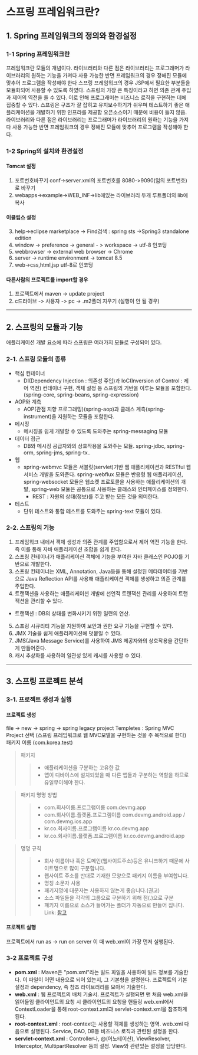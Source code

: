 스프링 프레임워크란?
======================
## 1. Spring 프레임워크의 정의와 환경설정
### 1-1 Spring 프레임워크란
프레임워크란 모듈의 개념이다. 라이브러리와 다른 점은 라이브러리는 프로그래머가 라이브러리의 원하는 기능을 가져다 사용 가능한 반면 프레임워크의 경우 정해진 모듈에 맞추어 프로그램을 작성해야 한다
스프링 프레임워크의 경우 JSP에서 필요한 부분들을 모듈화되어 사용할 수 있도록 하였다. 스프링의 가장 큰 특징이라고 하면 의존 관계 주입과 제어의 역전을 들 수 있다.
이로 인해 프로그래머는 비즈니스 로직을 구현하는 데에 집중할 수 있다.
스프링은 구조가 잘 잡히고 유지보수하기가 쉬우며 테스트하기 좋은 애플리케이션을 개발하기 위한 인프라를 제공함
오픈소스이기 때문에 비용이 들지 않음. 라이브러리와 다른 점은 라이브러리는 프로그래머가 라이브러리의 원하는 기능을 가져다 사용 가능한 반면 프레임워크의 경우 정해진 모듈에 맞추어 프로그램을 작성해야 한다.

### 1-2 Spring의 설치와 환경설정
#### Tomcat 설정
1. 포트번호바꾸기
conf->server.xml의 포트번호를 8080->9090(임의 포트번호)로 바꾸기
    <Connector port="9090" protocol="HTTP/1.1"
               connectionTimeout="20000"
               redirectPort="8443" />
2. webapps->example->WEB_INF->lib에있는 라이브러리 두개 루트폴더의 lib에 복사

#### 이클립스 설정
3. help->eclipse marketplace -> Find검색 : spring sts ->Spring3 standalone edition
4. window -> preference -> general - > workspace -> utf-8 인코딩
5. webbrowser -> external web browser -> Chrome
6. server -> runtime environment -> tomcat 8.5
7. web->css,html,jsp utf-8로 인코딩

#### 다른사람의 프로젝트를 import할 경우
1. 프로젝트에서 maven -> update project
2. c드라이브 -> 사용자 -> pc -> .m2폴더 지우기 (실행이 안 될 경우)
<hr>

## 2. 스프링의 모듈과 기능
애플리케이션 개발 요소에 따라 스프링은 여러가지 모듈로 구성되어 있다.
### 2-1. 스프링 모듈의 종류
* 핵심 컨테이너   
  - DI(Dependency Injection : 의존성 주입)과 IoC(Inversion of Control : 제어 역전) 컨테이너 구현, 객체 설정 등 스프링의 기반을 이루는 모듈을 포함한다.
(spring-core, spring-beans, spring-expression)
* AOP와 계측    
  - AOP(관점 지향 프로그래밍)(spring-aop)과 클래스 계측(spring-instrument)을 지원하는 모듈을 포함한다.
* 메시징    
  - 메시징을 쉽게 개발할 수 있도록 도와주는 spring-messaging 모듈
* 데이터 접근    
  - DB와 메시징 공급자와의 상호작용을 도와주는 모듈. spring-jdbc, spring-orm, spring-jms, spring-tx..
* 웹    
  - spring-webmvc 모듈은 서블릿(servlet)기반 웹 애플리케이션과 RESTful 웹 서비스 개발을 도와준다. spring-webflux 모듈은 반응형 웹 애플리케이션, spring-websocket 모듈은 웹소켓 프로토콜을 사용하는 애플리케이션의 개발, spring-web 모듈은 공통으로 사용하는 클래스와 인터페이스를 정의한다.
    + REST : 자원의 상태(정보)를 주고 받는 모든 것을 의미한다.
* 테스트    
  - 단위 테스트와 통합 테스트를 도와주는 spring-text 모듈이 있다.
 
 ### 2-2. 스프링의 기능
 
 1. 프레임워크 내에서 객체 생성과 의존 관계를 주입함으로서 제어 역전 기능을 한다. 즉 이를 통해 자바 애플리케이션 조합을 쉽게 한다.
 2. 스프링 컨테이너가 애플리케이션 객체에 기능을 부여한 자바 클래스인 POJO를 기반으로 개발한다. 
 3. 스프링 컨테이너는 XML, Annotation, Java등을 통해 설정된 메타데이터를 기반으로 Java Reflection API를 사용해 애플리케이션 객체를 생성하고 의존 관계를 주입한다.
 4. 트랜잭션을 사용하는 애플리케이션 개발에 선언적 트랜잭션 관리를 사용하여 트랜잭션을 관리할 수 있다.
  - 트랜잭션 : DB의 상태를 변화시키기 위한 일련의 연산.
 5. 스프링 시큐리티 기능을 지원하여 보안과 권한 요구 기능을 구현할 수 있다.
 6. JMX 기술을 쉽게 애플리케이션에 덧붙일 수 있다.
 7. JMS(Java Message Service)를 사용하여 JMS 제공자와의 상호작용을 간단하게 만들어준다.
 8. 캐시 추상화를 사용하여 일관성 있게 캐시를 사용할 수 있다.
<hr>

## 3. 스프링 프로젝트 분석
### 3-1. 프로젝트 생성과 실행
#### 프로젝트 생성
file -> new -> spring -> spring legacy project
Templetes : Spring MVC Project 선택 (스프링 프레임워크로 웹 MVC모델을 구현하는 것을 주 목적으로 한다)
패키지 이름 (com.korea.test)

> 패키지
> > - 애플리케이션을 구분하는 고유한 값 
> > - 앱이 디바이스에 설치되었을 때 다른 앱들과 구분하는 역할을 하므로 유일무이해야 한다.    

> 패키지 명명 방법
> > - com.회사이름.프로그램이름 com.devmg.app
> > - com.회사이름.플랫폼.프로그램이름 com.devmg.android.app / com.devmg.ios.app 
> > - kr.co.회사이름.프로그램이름 kr.co.devmg.app 
> > - kr.co.회사이름.플랫폼.프로그램이름 kr.co.devmg.android.app    

> 명명 규칙
> > - 회사 이름이나 혹은 도메인(웹사이트주소)등은 유니크하기 때문에 사이트명으로 많이 구분합니다.
> > - 웹사이트 주소를 반대로 기재한 모양으로 패키지 이름을 부여합니다.
> > - 명칭 소문자 사용
> > - 패키지명에 대문자는 사용하지 않는게 좋습니다.(권고)
> > - 소스 파일들을 각각의 그룹으로 구분하기 위해 점(.)으로 구분
> > - 패키지 이름으로 소스가 들어가는 폴더가 자동으로 만들어 집니다.
> > Link: [참고](https://devmg.tistory.com/66, "link")

#### 프로젝트 실행
프로젝트에서 run as -> run on server
이 때 web.xml이 가장 먼저 실행된다.

### 3-2 프로젝트 구성
* <b>pom.xml</b> : Maven은 "pom.xml"라는 빌드 파일을 사용하여 빌드 정보를 기술한다. 이 파일이 어떤 내용으로 되어 있는지, 그 기본형을 설명한다. 프로젝트의 기본 설정과 dependency, 즉 참조 라이브러리를 모아서 기술한다.
* <b>web.xml</b> :  웹 프로젝트의 배치 기술서. 프로젝트가 실행되면 맨 처음 web.xml을 읽어들임 클라이언트의 요청 시 클라이언트의 요청을 핸들링 web.xml에서 ContextLoader을 통해 root-context.xml과 servlet-context.xml을 참조하게 된다.
* <b>root-context.xml</b> : root-context는 사용할 객체를 생성하는 영역. web.xml 다음으로 실행된다. Service, DAO, DB등 비즈니스 로직과 관련된 설정을 한다.
* <b>servlet-context.xml</b> : Controller나, @(어노테이션), ViewResolver, Interceptor, MultipartResolver 등의 설정. View와 관련있는 설정을 담당한다.




 


